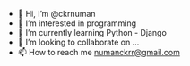 - 👋 Hi, I’m @ckrnuman
- 👀 I’m interested in programming
- 🌱 I’m currently learning Python - Django
- 💞️ I’m looking to collaborate on ...
- 📫 How to reach me numanckrr@gmail.com

<!---
ckrnuman/ckrnuman is a ✨ special ✨ repository because its `README.md` (this file) appears on your GitHub profile.
You can click the Preview link to take a look at your changes.
--->
